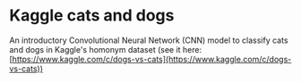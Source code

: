 # Kaggle cats and dogs

An introductory Convolutional Neural Network (CNN) model to classify cats and dogs in Kaggle's homonym dataset (see it here: [https://www.kaggle.com/c/dogs-vs-cats](https://www.kaggle.com/c/dogs-vs-cats))

